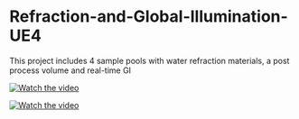 # Refraction-and-Global-Illumination-UE4
This project includes 4 sample pools with water refraction materials, a post process volume and real-time GI

[![Watch the video](Images/AStartSearch.png)](https://drive.google.com/file/d/1HRAyIs8sO5fhaAlBXFAtHF00uDbzvBdU/view?usp=sharing)
 
[![Watch the video](Images/Pathfinding.png)](https://drive.google.com/file/d/1HRAyIs8sO5fhaAlBXFAtHF00uDbzvBdU/view?usp=sharing)

  
